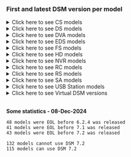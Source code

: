 ### First and latest DSM version per model

<details>
  <summary>Click here to see CS models</summary>

| Model | First DSM version | Latest DSM version | Note |
|-------|-----------|-----------|------|
| CS407 | 3.1-1594 | 3.1-1639 | EOL |
| CS407e | 3.1-1594 | 3.1-1639 | EOL |
| CS-406 | 2.0-0731 | 2.0-0731 | EOL |
| CS-406e | 2.0-0731 | 2.0-0731 | EOL |

</details>

<details>
  <summary>Click here to see DS models</summary>

| Model | First DSM version | Latest DSM version | Note |
|-------|-----------|-----------|------|
| DS3622xs+ | 7.0.1-42218 | 7.2.2-72806 |  |
| DS3617xsII | 6.2.4-25556 | 7.2.2-72806 |  |
| DS3617xs | 6.0.2-8451 | 7.2.2-72806 |  |
| DS3615xs | 5.1-5004 | 7.1.1-42962 | EOL |
| DS3612xs | 3.2-1963 | 6.2.4-25556 | EOL |
| DS3611xs | 3.1-1746 | 6.2.4-25556 | EOL |
| DS3018xs | 6.1.3-15152 | 7.2.2-72806 |  |
| DS2422+ | 7.0.1-42218 | 7.2.2-72806 |  |
| DS2419+II | 6.2.4-25556 | 7.2.2-72806 |  |
| DS2419+ | 6.2.1-23824 | 7.2.2-72806 |  |
| DS2415+ | 5.1-5022 | 7.1.1-42962 | EOL |
| DS2413+ | 4.1-2636 | 7.1.1-42962 | EOL |
| DS2411+ | 3.1-1742 | 6.2.4-25556 | EOL |
| DS2015xs | 5.1-5010 | 7.1.1-42962 | EOL |
| DS1823xs+ | 7.1.1-42962 | 7.2.2-72806 |  |
| DS1821+ | 6.2.3-25426 | 7.2.2-72806 |  |
| DS1819+ | 6.2.1-23824 | 7.2.2-72806 |  |
| DS1817+ | 6.1.1-15095 | 7.2.2-72806 |  |
| DS1817 | 6.1.2-15132 | 7.2.2-72806 |  |
| DS1815+ | 5.0-4528 | 7.1.1-42962 | EOL |
| DS1813+ | 4.2-3214 | 7.1.1-42962 | EOL |
| DS1812+ | 3.2-2031 | 6.2.4-25556 | EOL |
| DS1621xs+ | 6.2.3-25426 | 7.2.2-72806 |  |
| DS1621+ | 6.2.3-25426 | 7.2.2-72806 |  |
| DS1618+ | 6.1.6-15266 | 7.2.2-72806 |  |
| DS1522+ | 7.1-42661 | 7.2.2-72806 |  |
| DS1520+ | 6.2.3-25426 | 7.2.2-72806 |  |
| DS1517+ | 6.1.1-15095 | 7.2.2-72806 |  |
| DS1517 | 6.1.1-15101 | 7.2.2-72806 |  |
| DS1515+ | 5.0-4528 | 7.1.1-42962 | EOL |
| DS1515 | 5.1-5022 | 7.1.1-42962 | EOL |
| DS1513+ | 4.2-3211 | 7.1.1-42962 | EOL |
| DS1512+ | 3.2-2031 | 6.2.4-25556 | EOL |
| DS1511+ | 3.1-1594 | 6.2.4-25556 | EOL |
| DS1019+ | 6.2.1-23824 | 7.2.2-72806 |  |
| DS1010+ | 2.2-1041 | 5.2-5967 | EOL |
| DS923+ | 7.1.1-42962 | 7.2.2-72806 |  |
| DS920+ | 6.2.3-25426 | 7.2.2-72806 |  |
| DS918+ | 6.1.3-15152 | 7.2.2-72806 |  |
| DS916+ | 6.0-7321 | 7.2.2-72806 |  |
| DS723+ | 7.1.1-42962 | 7.2.2-72806 |  |
| DS720+ | 6.2.3-25426 | 7.2.2-72806 |  |
| DS718+ | 6.1.3-15152 | 7.2.2-72806 |  |
| DS716+II | 6.0-7321 | 7.2.2-72806 |  |
| DS716+ | 5.2-5644 | 7.2.2-72806 |  |
| DS715 | 5.2-5565 | 7.1.1-42962 | EOL |
| DS713+ | 4.1-2647 | 7.1.1-42962 | EOL |
| DS712+ | 3.2-1922 | 6.2.4-25556 | EOL |
| DS710+ | 3.1-1594 | 5.2-5967 | EOL |
| DS620slim | 6.2.2-24922 | 7.2.2-72806 |  |
| DS509+ | 3.1-1594 | 4.2-3259 | EOL |
| DS508 | 3.1-1594 | 4.0-2265 | EOL |
| DS423+ | 7.1.1-42962 | 7.2.2-72806 |  |
| DS423 | 7.1.1-42962 | 7.2.2-72806 |  |
| DS420j | 6.2.2-24922 | 7.2.2-72806 |  |
| DS420+ | 6.2.3-25426 | 7.2.2-72806 |  |
| DS419slim | 6.2.2-24922 | 7.2.2-72806 |  |
| DS418play | 6.1.3-15152 | 7.2.2-72806 |  |
| DS418j | 6.1.3-15152 | 7.2.2-72806 |  |
| DS418 | 6.1.3-15152 | 7.2.2-72806 |  |
| DS416slim | 6.0-7321 | 7.2.2-72806 |  |
| DS416play | 6.0-7321 | 7.2.2-72806 |  |
| DS416j | 5.2-5644 | 7.2.2-72806 |  |
| DS416 | 5.2-5592 | 7.2.2-72806 |  |
| DS415play | 5.0-4493 | 7.1.1-42962 | EOL |
| DS415+ | 5.0-4519 | 7.1.1-42962 | EOL |
| DS414slim | 5.0-4482 | 7.1.1-42962 | EOL |
| DS414j | 5.0-4482 | 7.1.1-42962 | EOL |
| DS414 | 4.3-3776 | 7.1.1-42962 | EOL |
| DS413j | 4.1-2636 | 6.2.4-25556 | EOL |
| DS413 | 4.1-2636 | 6.2.4-25556 | EOL |
| DS412+ | 4.0-2198 | 6.2.4-25556 | EOL |
| DS411slim | 3.1-1594 | 6.2.4-25556 | EOL |
| DS411j | 3.1-1594 | 6.2.4-25556 | EOL |
| DS411+II | 3.1-1613 | 6.2.4-25556 | EOL |
| DS411+ | 3.1-1594 | 6.2.4-25556 | EOL |
| DS411 | 3.1-1748 | 6.2.4-25556 | EOL |
| DS410j | 3.1-1594 | 5.2-5967 | EOL |
| DS410 | 3.1-1594 | 5.2-5967 | EOL |
| DS409slim | 3.1-1594 | 4.2-3259 | EOL |
| DS409+ | 3.1-1594 | 4.2-3259 | EOL |
| DS409 | 3.1-1594 | 4.2-3259 | EOL |
| DS408 | 3.1-1594 | 4.0-2265 | EOL |
| DS224+ | 7.2-64570 | 7.2.2-72806 |  |
| DS223j | 7.1.1-42962 | 7.2.2-72806 |  |
| DS223 | 7.1.1-42962 | 7.2.2-72806 |  |
| DS220j | 6.2.2-24922 | 7.2.2-72806 |  |
| DS220+ | 6.2.3-25426 | 7.2.2-72806 |  |
| DS218play | 6.1.3-15152 | 7.2.2-72806 |  |
| DS218j | 6.1.3-15152 | 7.2.2-72806 |  |
| DS218+ | 6.1.3-15152 | 7.2.2-72806 |  |
| DS218 | 6.1.4-15217 | 7.2.2-72806 |  |
| DS216se | 5.2-5620 | 7.1.1-42962 | EOL |
| DS216play | 5.2-5620 | 7.2.2-72806 |  |
| DS216j | 5.2-5644 | 7.2.2-72806 |  |
| DS216+II | 6.0-7321 | 7.2.2-72806 |  |
| DS216+ | 5.2-5644 | 7.2.2-72806 |  |
| DS216 | 5.2-5644 | 7.2.2-72806 |  |
| DS215j | 5.1-5004 | 7.1.1-42962 | EOL |
| DS215+ | 5.2-5565 | 7.1.1-42962 | EOL |
| DS214se | 4.3-3781 | 7.1.1-42962 | EOL |
| DS214play | 4.3-3803 | 7.1.1-42962 | EOL |
| DS214+ | 4.3-3805 | 7.1.1-42962 | EOL |
| DS214 | 4.3-3776 | 7.1.1-42962 | EOL |
| DS213j | 4.2-3211 | 7.1.1-42962 | EOL |
| DS213air | 4.1-2636 | 6.2.4-25556 | EOL |
| DS213+ | 4.0-2254 | 6.2.4-25556 | EOL |
| DS213 | 4.0-2243 | 6.2.4-25556 | EOL |
| DS212j | 3.2-1944 | 6.2.4-25556 | EOL |
| DS212+ | 3.2-1944 | 6.2.4-25556 | EOL |
| DS212 | 3.2-1944 | 6.2.4-25556 | EOL |
| DS211j | 3.1-1594 | 6.2.4-25556 | EOL |
| DS211+ | 3.1-1594 | 6.2.4-25556 | EOL |
| DS211 | 3.1-1594 | 6.2.4-25556 | EOL |
| DS210j | 3.1-1594 | 5.2-5967 | EOL |
| DS210+ | 3.1-1594 | 5.2-5967 | EOL |
| DS209j | 3.1-1594 | 4.2-3259 | EOL |
| DS209+II | 3.1-1594 | 4.2-3259 | EOL |
| DS209+ | 3.1-1594 | 4.2-3259 | EOL |
| DS209 | 3.1-1594 | 4.2-3259 | EOL |
| DS207+ | 3.1-1594 | 3.1-1639 | EOL |
| DS207 | 3.1-1594 | 3.1-1639 | EOL |
| DS124 | 7.2-64570 | 7.2.2-72806 |  |
| DS120j | 6.2.2-24922 | 7.2.2-72806 |  |
| DS119j | 6.2.1-23824 | 7.2.2-72806 |  |
| DS118 | 6.1.3-15152 | 7.2.2-72806 |  |
| DS116 | 6.0-7321 | 7.2.2-72806 |  |
| DS115j | 5.0-4493 | 7.1.1-42962 | EOL |
| DS115 | 5.1-5022 | 7.1.1-42962 | EOL |
| DS114 | 4.3-3776 | 7.1.1-42962 | EOL |
| DS112j | 4.0-2198 | 6.2.4-25556 | EOL |
| DS112+ | 4.0-2228 | 6.2.4-25556 | EOL |
| DS112 | 4.0-2198 | 6.2.4-25556 | EOL |
| DS111 | 3.1-1594 | 6.2.4-25556 | EOL |
| DS110j | 3.1-1594 | 5.2-5967 | EOL |
| DS110+ | 3.1-1594 | 5.2-5967 | EOL |
| DS-109j | 3.1-1594 | 3.2-1944 | EOL |
| DS109j | 3.2-1955 | 4.2-3259 | EOL |
| DS109+ | 3.1-1594 | 4.2-3259 | EOL |
| DS109 | 3.1-1594 | 4.2-3259 | EOL |
| DS108j | 3.1-1594 | 4.0-2265 | EOL |
| DS107e | 3.1-1594 | 3.1-1639 | EOL |
| DS107+ | 3.1-1594 | 3.1-1639 | EOL |
| DS107 | 3.1-1594 | 3.1-1639 | EOL |
| DS-106j | 2.1-0844 | 2.1-0844 | EOL |
| DS-106e | 2.0-0731 | 2.0-0731 | EOL |
| DS-106 | 2.0-0731 | 2.0-0731 | EOL |
| DS-101j | 2.0-0731 | 2.0-0731 | EOL |

</details>

<details>
  <summary>Click here to see DVA models</summary>

| Model | First DSM version | Latest DSM version | Note |
|-------|-----------|-----------|------|
| DVA3221 | 6.2.3-25426 | 7.2.2-72806 |  |
| DVA3219 | 6.2.2-24922 | 7.2.2-72806 |  |
| DVA1622 | 7.1-42661 | 7.2.2-72806 |  |

</details>

<details>
  <summary>Click here to see EDS models</summary>

| Model | First DSM version | Latest DSM version | Note |
|-------|-----------|-----------|------|
| EDS14 | 4.3-4244 | 6.0.3-8754 | EOL |

</details>

<details>
  <summary>Click here to see FS models</summary>

| Model | First DSM version | Latest DSM version | Note |
|-------|-----------|-----------|------|
| FS6400 | 6.2.2-24922 | 7.2.2-72806 |  |
| FS3600 | 6.2.3-25426 | 7.2.2-72806 |  |
| FS3400 | 6.2.2-24922 | 7.2.2-72806 |  |
| FS3410 | 7.1-42661 | 7.2.2-72806 |  |
| FS3017 | 6.0.2-8575 | 7.2.2-72806 |  |
| FS2500 | 7.0.1-42218 | 7.2.2-72806 |  |
| FS2017 | 6.1.1-15101 | 7.2.2-72806 |  |
| FS1018 | 6.1.4-15217 | 7.2.2-72806 |  |

</details>

<details>
  <summary>Click here to see HD models</summary>

| Model | First DSM version | Latest DSM version | Note |
|-------|-----------|-----------|------|
| HD6500 | 7.1-42661 | 7.2.2-72806 |  |

</details>

<details>
  <summary>Click here to see NVR models</summary>

| Model | First DSM version | Latest DSM version | Note |
|-------|-----------|-----------|------|
| NVR1218 | 6.1.3-15152 | 6.2.4-25556 | EOL |
| NVR216 | 5.2-5644 | 6.2.4-25556 | EOL |

</details>

<details>
  <summary>Click here to see RC models</summary>

| Model | First DSM version | Latest DSM version | Note |
|-------|-----------|-----------|------|
| RC18015xs+ | 5.1-5358 | 7.1.1-42962 | EOL |

</details>

<details>
  <summary>Click here to see RS models</summary>

| Model | First DSM version | Latest DSM version | Note |
|-------|-----------|-----------|------|
| RS18017xs+ | 6.0.2-8451 | 7.2.2-72806 |  |
| RS18016xs+ | 5.2-5592 | 7.2.2-72806 |  |
| RS10613xs+ | 4.1-2846 | 7.1.1-42962 | EOL |
| RS4021xs+ | 6.2.3-25426 | 7.2.2-72806 |  |
| RS4017xs+ | 6.0.2-8451 | 7.2.2-72806 |  |
| RS3621xs+ | 6.2.3-25426 | 7.2.2-72806 |  |
| RS3621RPxs | 6.2.3-25426 | 7.2.2-72806 |  |
| RS3618xs | 6.1.5-15254 | 7.2.2-72806 |  |
| RS3617xs+ | 6.0.2-8451 | 7.2.2-72806 |  |
| RS3617xs | 6.0.1-7393 | 7.2.2-72806 |  |
| RS3617RPxs | 6.0.2-8451 | 7.2.2-72806 |  |
| RS3614xs+ | 4.3-3805 | 7.1.1-42962 | EOL |
| RS3614xs | 5.0-4493 | 7.1.1-42962 | EOL |
| RS3614RPxs | 5.0-4493 | 7.1.1-42962 | EOL |
| RS3413xs+ | 4.1-2842 | 7.1.1-42962 | EOL |
| RS3412xs | 3.2-1963 | 6.2.4-25556 | EOL |
| RS3412RPxs | 3.2-1963 | 6.2.4-25556 | EOL |
| RS3411xs | 3.1-1746 | 6.2.4-25556 | EOL |
| RS3411RPxs | 3.1-1746 | 6.2.4-25556 | EOL |
| RS2423RP+ | 7.1.1-42962 | 7.2.2-72806 |  |
| RS2423+ | 7.1.1-42962 | 7.2.2-72806 |  |
| RS2421RP+ | 6.2.4-25556 | 7.2.2-72806 |  |
| RS2421+ | 6.2.4-25556 | 7.2.2-72806 |  |
| RS2418RP+ | 6.1.5-15254 | 7.2.2-72806 |  |
| RS2418+ | 6.1.5-15254 | 7.2.2-72806 |  |
| RS2416RP+ | 5.2-5592 | 7.2.2-72806 |  |
| RS2416+ | 5.2-5592 | 7.2.2-72806 |  |
| RS2414rp+ | 4.2-3320 | 7.1.1-42962 | EOL |
| RS2414+ | 4.2-3320 | 7.1.1-42962 | EOL |
| RS2212RP+ | 4.0-2198 | 6.2.4-25556 | EOL |
| RS2212+ | 4.0-2198 | 6.2.4-25556 | EOL |
| RS2211RP+ | 3.1-1605 | 6.2.4-25556 | EOL |
| RS2211+ | 3.1-1605 | 6.2.4-25556 | EOL |
| RS1221RP+ | 6.2.3-25426 | 7.2.2-72806 |  |
| RS1221+ | 6.2.3-25426 | 7.2.2-72806 |  |
| RS1219+ | 6.2-23739 | 7.2.2-72806 |  |
| RS822RP+ | 7.1-42661 | 7.2.2-72806 |  |
| RS822+ | 7.1-42661 | 7.2.2-72806 |  |
| RS820RP+ | 6.2.2-24922 | 7.2.2-72806 |  |
| RS820+ | 6.2.2-24922 | 7.2.2-72806 |  |
| RS819 | 6.2.1-23824 | 7.2.2-72806 |  |
| RS818RP+ | 6.1.4-15217 | 7.2.2-72806 |  |
| RS818+ | 6.1.4-15217 | 7.2.2-72806 |  |
| RS816 | 6.0.1-7393 | 7.2.2-72806 |  |
| RS815RP+ | 5.1-5022 | 7.1.1-42962 | EOL |
| RS815+ | 5.1-5022 | 7.1.1-42962 | EOL |
| RS815 | 5.1-5022 | 7.1.1-42962 | EOL |
| RS814RP+ | 4.3-3810 | 7.1.1-42962 | EOL |
| RS814+ | 4.3-3810 | 7.1.1-42962 | EOL |
| RS814 | 4.3-3810 | 7.1.1-42962 | EOL |
| RS812RP+ | 4.0-2198 | 6.2.4-25556 | EOL |
| RS812+ | 4.0-2198 | 6.2.4-25556 | EOL |
| RS812 | 3.2-1947 | 6.2.4-25556 | EOL |
| RS810RP+ | 3.1-1594 | 5.2-5967 | EOL |
| RS810+ | 3.1-1594 | 5.2-5967 | EOL |
| RS422+ | 7.1-42661 | 7.2.2-72806 |  |
| RS411 | 3.1-1594 | 6.2.4-25556 | EOL |
| RS409RP+ | 3.1-1594 | 4.2-3259 | EOL |
| RS409+ | 3.1-1594 | 4.2-3259 | EOL |
| RS409 | 3.1-1594 | 4.2-3259 | EOL |
| RS408-RP | 3.1-1594 | 3.2-1944 | EOL |
| RS408RP | 3.2-1955 | 4.0-2265 | EOL |
| RS408 | 3.1-1594 | 4.0-2265 | EOL |
| RS407 | 3.1-1594 | 3.1-1639 | EOL |
| RS-406 | 2.0-0731 | 2.0-0731 | EOL |
| RS217 | 6.0.2-8451 | 7.2.2-72806 |  |
| RS214 | 4.2-3235 | 7.1.1-42962 | EOL |
| RS212 | 3.2-1947 | 6.2.4-25556 | EOL |

</details>

<details>
  <summary>Click here to see SA models</summary>

| Model | First DSM version | Latest DSM version | Note |
|-------|-----------|-----------|------|
| SA6400 | 7.1.1-42962 | 7.2.2-72806 |  |
| SA3610 | 7.1.1-42962 | 7.2.2-72806 |  |
| SA3600 | 6.2.2-24922 | 7.2.2-72806 |  |
| SA3410 | 7.1.1-42962 | 7.2.2-72806 |  |
| SA3400D | 7.1.1-42962 | 7.2.2-72806 |  |
| SA3400 | 6.2.2-24922 | 7.2.2-72806 |  |
| SA3200D | 6.2.2-25044 | 7.2.2-72806 |  |

</details>

<details>
  <summary>Click here to see USB Station models</summary>

| Model | First DSM version | Latest DSM version | Note |
|-------|-----------|-----------|------|
| USB_Station_2 | 3.1-1742 | 3.2-1983 | EOL |

</details>

<details>
  <summary>Click here to see Virtual DSM versions</summary>

| Model | First DSM version | Latest DSM version | Note |
|-------|-----------|-----------|------|
| VirtualDSM | 6.0-7321 | 7.2.2-72806 |  |
| DockerDSM | 6.0-7321 | 6.2.3-25426 | EOL |
| C2DSM | 6.1.2-15132 | 6.1.6-15266 | EOL |
| SkyNAS | 6.1.5-15254 | 6.2.3-25426 | EOL |

</details>

<br>

**Some statistics - 08-Dec-2024**

```
48 models were EOL before 6.2.4 was released
41 models were EOL before 7.1 was released
43 models were EOL before 7.2 was released
```

```
132 models cannot use DSM 7.2
115 models can use DSM 7.2
```
